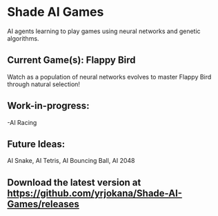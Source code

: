 # Shade AI Games

AI agents learning to play games using neural networks and genetic algorithms.

## Current Game(s): Flappy Bird

Watch as a population of neural networks evolves to master Flappy Bird through natural selection!

## Work-in-progress:

-AI Racing

## Future Ideas:

AI Snake,
AI Tetris,
AI Bouncing Ball,
AI 2048

## Download the latest version at https://github.com/yrjokana/Shade-AI-Games/releases

